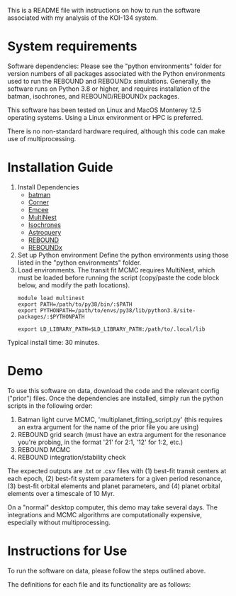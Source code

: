 This is a README file with instructions on how to run the software associated with my analysis of the KOI-134 system.

# System requirements
Software dependencies: Please see the "python environments" folder for version numbers of all packages associated with the Python environments used to run the REBOUND and REBOUNDx simulations. Generally, the software runs on Python 3.8 or higher, and requires installation of the batman, isochrones, and REBOUND/REBOUNDx packages.

This software has been tested on Linux and MacOS Monterey 12.5 operating systems. Using a Linux environment or HPC is preferred.

There is no non-standard hardware required, although this code can make use of multiprocessing.

# Installation Guide
1. Install Dependencies
   - [batman](https://lkreidberg.github.io/batman/docs/html/installation.html)
   - [Corner](https://corner.readthedocs.io/en/latest/install/)
   - [Emcee](https://emcee.readthedocs.io/en/stable/user/install/)
   - [MultiNest](https://github.com/JohannesBuchner/MultiNest)
   - [Isochrones](https://isochrones.readthedocs.io/en/latest/install.html)
   - [Astroquery](https://astroquery.readthedocs.io/en/latest/#installation)
   - [REBOUND](https://rebound.readthedocs.io/en/latest/quickstart_installation/)
   - [REBOUNDx](https://reboundx.readthedocs.io/en/latest/python_quickstart.html)
3. Set up Python environment
   Define the python environments using those listed in the "python environments" folder.
4. Load environments. The transit fit MCMC requires MultiNest, which must be loaded before running the script (copy/paste the code block below, and modify the path locations).
   ```
   module load multinest
   export PATH=/path/to/py38/bin/:$PATH
   export PYTHONPATH=/path/to/envs/py38/lib/python3.8/site-packages/:$PYTHONPATH

   export LD_LIBRARY_PATH=$LD_LIBRARY_PATH:/path/to/.local/lib
   ```

Typical install time: 30 minutes.

# Demo
To use this software on data, download the code and the relevant config ("prior") files. Once the dependencies are installed, simply run the python scripts in the following order:
  1. Batman light curve MCMC, 'multiplanet_fitting_script.py' (this requires an extra argument for the name of the prior file you are using)
  2. REBOUND grid search (must have an extra argument for the resonance you're probing, in the format '21' for 2:1, '12' for 1:2, etc.)
  3. REBOUND MCMC
  4. REBOUND integration/stability check

The expected outputs are .txt or .csv files with (1) best-fit transit centers at each epoch, (2) best-fit system parameters for a given period resonance, (3) best-fit orbital elements and planet parameters, and (4) planet orbital elements over a timescale of 10 Myr.

On a "normal" desktop computer, this demo may take several days. The integrations and MCMC algorithms are computationally expensive, especially without multiprocessing.

# Instructions for Use
To run the software on data, please follow the steps outlined above. 

The definitions for each file and its functionality are as follows:
